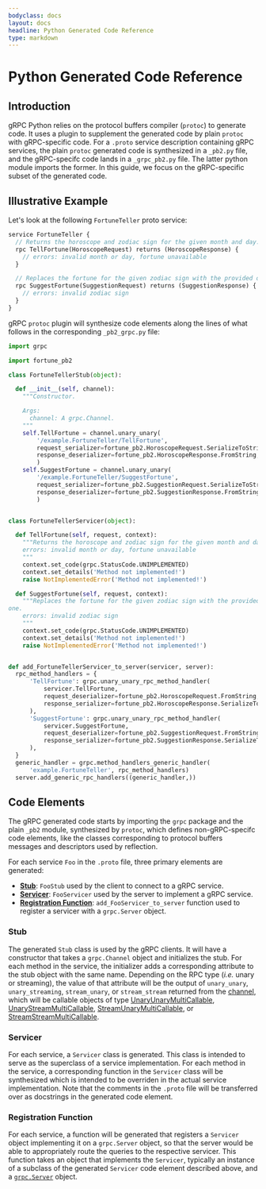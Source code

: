 ```yaml
---
bodyclass: docs
layout: docs
headline: Python Generated Code Reference
type: markdown
---
```


# Python Generated Code Reference

## Introduction

gRPC Python relies on the protocol buffers compiler (`protoc`) to generate
code.  It uses a plugin to supplement the generated code by plain `protoc`
with gRPC-specific code.  For a `.proto` service description containing
gRPC services, the plain `protoc` generated code is synthesized in
a `_pb2.py` file, and the gRPC-specifc code lands in a `_grpc_pb2.py` file.
The latter python module imports the former.  In this guide, we focus
on the gRPC-specific subset of the generated code.

## Illustrative Example

Let's look at the following `FortuneTeller` proto service:

```proto
service FortuneTeller {
  // Returns the horoscope and zodiac sign for the given month and day.
  rpc TellFortune(HoroscopeRequest) returns (HoroscopeResponse) {
    // errors: invalid month or day, fortune unavailable
  }

  // Replaces the fortune for the given zodiac sign with the provided one.
  rpc SuggestFortune(SuggestionRequest) returns (SuggestionResponse) {
    // errors: invalid zodiac sign
  }
}
```

gRPC `protoc` plugin will synthesize code elements along the lines
of what follows in the corresponding `_pb2_grpc.py` file:


```python
import grpc

import fortune_pb2

class FortuneTellerStub(object):

  def __init__(self, channel):
    """Constructor.

    Args:
      channel: A grpc.Channel.
    """
    self.TellFortune = channel.unary_unary(
        '/example.FortuneTeller/TellFortune',
        request_serializer=fortune_pb2.HoroscopeRequest.SerializeToString,
        response_deserializer=fortune_pb2.HoroscopeResponse.FromString,
        )
    self.SuggestFortune = channel.unary_unary(
        '/example.FortuneTeller/SuggestFortune',
        request_serializer=fortune_pb2.SuggestionRequest.SerializeToString,
        response_deserializer=fortune_pb2.SuggestionResponse.FromString,
        )


class FortuneTellerServicer(object):

  def TellFortune(self, request, context):
    """Returns the horoscope and zodiac sign for the given month and day.
    errors: invalid month or day, fortune unavailable
    """
    context.set_code(grpc.StatusCode.UNIMPLEMENTED)
    context.set_details('Method not implemented!')
    raise NotImplementedError('Method not implemented!')

  def SuggestFortune(self, request, context):
    """Replaces the fortune for the given zodiac sign with the provided
one.
    errors: invalid zodiac sign
    """
    context.set_code(grpc.StatusCode.UNIMPLEMENTED)
    context.set_details('Method not implemented!')
    raise NotImplementedError('Method not implemented!')


def add_FortuneTellerServicer_to_server(servicer, server):
  rpc_method_handlers = {
      'TellFortune': grpc.unary_unary_rpc_method_handler(
          servicer.TellFortune,
          request_deserializer=fortune_pb2.HoroscopeRequest.FromString,
          response_serializer=fortune_pb2.HoroscopeResponse.SerializeToString,
      ),
      'SuggestFortune': grpc.unary_unary_rpc_method_handler(
          servicer.SuggestFortune,
          request_deserializer=fortune_pb2.SuggestionRequest.FromString,
          response_serializer=fortune_pb2.SuggestionResponse.SerializeToString,
      ),
  }
  generic_handler = grpc.method_handlers_generic_handler(
      'example.FortuneTeller', rpc_method_handlers)
  server.add_generic_rpc_handlers((generic_handler,))
```

## Code Elements

The gRPC generated code starts by importing the `grpc` package and the plain
`_pb2` module, synthesized by `protoc`, which defines non-gRPC-specifc code
elements, like the classes corresponding to protocol buffers messages and
descriptors used by reflection.

For each service `Foo` in the `.proto` file, three primary elements are
generated:

- [**Stub**](#stub): `FooStub` used by the client to connect to a gRPC service.
- [**Servicer**](#servicer): `FooServicer` used by the server to implement a
  gRPC service.
- [**Registration Function**](#registration-function):
  `add_FooServicer_to_server` function used to register a servicer with a
  `grpc.Server` object.


### Stub

<a name="stub"></a>The generated `Stub` class is used by the gRPC clients.  It
will have a constructor that takes a `grpc.Channel` object and initializes the
stub.  For each method in the service, the initializer adds a corresponding
attribute to the stub object with the same name.  Depending on the RPC type
(*i.e.* unary or streaming), the value of that attribute will be the output of
`unary_unary`, `unary_streaming`, `stream_unary`, or `stream_stream` returned
from the [channel](http://www.grpc.io/grpc/python/_modules/grpc.html#Channel),
which will be callable objects of type
[UnaryUnaryMultiCallable](http://www.grpc.io/grpc/python/grpc.html?#grpc.UnaryUnaryMultiCallable),
[UnaryStreamMultiCallable](http://www.grpc.io/grpc/python/grpc.html?#grpc.UnaryStreamMultiCallable),
[StreamUnaryMultiCallable](http://www.grpc.io/grpc/python/grpc.html?#grpc.StreamUnaryMultiCallable),
or
[StreamStreamMultiCallable](http://www.grpc.io/grpc/python/grpc.html?#grpc.StreamStreamMultiCallable).

### Servicer

<a name="servicer"></a>For each service, a `Servicer` class is generated.  This
class is intended to serve as the superclass of a service implementation.  For
each method in the service, a corresponding function in the `Servicer` class
will be synthesized which is intended to be overriden in the actual service
implementation.  Note that the comments in the `.proto` file will be
transferred over as docstrings in the generated code element.

### Registration Function

<a name="registration-function"></a>For each service, a function will be
generated that registers a `Servicer` object implementing it on a `grpc.Server`
object, so that the server would be able to appropriately route the queries to
the respective servicer.  This function takes an object that implements the
`Servicer`, typically an instance of a subclass of the generated `Servicer`
code element described above, and a
[`grpc.Server`](http://www.grpc.io/grpc/python/_modules/grpc.html#Server)
object.
